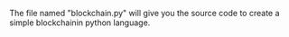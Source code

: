 The file named "blockchain.py" will give you the source code to create a simple blockchainin python language. 
